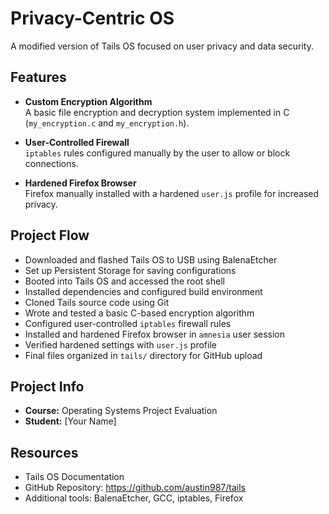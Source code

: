 # Privacy-Centric OS

A modified version of Tails OS focused on user privacy and data security.

## Features

- **Custom Encryption Algorithm**  
  A basic file encryption and decryption system implemented in C (`my_encryption.c` and `my_encryption.h`).

- **User-Controlled Firewall**  
  `iptables` rules configured manually by the user to allow or block connections.

- **Hardened Firefox Browser**  
  Firefox manually installed with a hardened `user.js` profile for increased privacy.

## Project Flow

- Downloaded and flashed Tails OS to USB using BalenaEtcher  
- Set up Persistent Storage for saving configurations  
- Booted into Tails OS and accessed the root shell  
- Installed dependencies and configured build environment  
- Cloned Tails source code using Git  
- Wrote and tested a basic C-based encryption algorithm  
- Configured user-controlled `iptables` firewall rules  
- Installed and hardened Firefox browser in `amnesia` user session  
- Verified hardened settings with `user.js` profile  
- Final files organized in `tails/` directory for GitHub upload

## Project Info

- **Course:** Operating Systems Project Evaluation  
- **Student:** [Your Name]

## Resources

- Tails OS Documentation  
- GitHub Repository: https://github.com/austin987/tails  
- Additional tools: BalenaEtcher, GCC, iptables, Firefox
